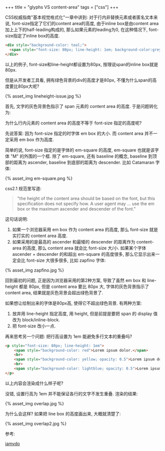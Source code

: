 +++
title = "glyphs VS content-area"
tags = ["css"]
+++

CSS权威指南"基本视觉格式化"一章中讲到:
对于行内非替换元素或者匿名文本来说, font-size指定了它们的content area的高度, 由于inline box是由content area加上上下的half-leading构成的, 那么如果元素的leading为0, 在这种情况下, font-size指定了inline box的高度.

```html
<div style="background-color: teal;">
  <span style="font-size: 80px; line-height: 1em; background-color:grey; opacity: 0.7; padding: 0">Lorem maiores atgfyq.</span>
</div>
```

以上的例子, font-size和line-height都设置为80px, 按理说span的inline box就是80px.

但是从开发者工具看, 拥有绿色背景的div的高度才是80px, 不懂为什么span的高度要比80px大呢?

{% asset_img lineheight-issue.jpg %}

<!--more-->

首先, 文字的灰色背景色指示了 span 元素的 content area 的高度. 于是问题转化为:

为什么行内元素的 content area 的高度不等于 font-size 指定的高度呢?

先说答案: 因为 font-size 指定的时字体 em box 的大小. 而 content area 并不一定采用 em box 作为高度.

简单的说, font-size 指定的是字体的 em-square 的高度, em-square 也就是该字体 "M" 的外围的一个框. 除了 em-square, 还有 baseline 的概念, baseline 到顶部的距离为 ascender, baseline 到底部的距离为 descender. 比如 Catamaran 字体:

{% asset_img em-square.png %}


css2.1 规范里写道:

>"the height of the content area should be based on the font, but this specification does not specify how. A user agent may ... use the em box or the maximum ascender and descender of the font."

这句话说明:

1. 如果一个浏览器采用 em box 作为 content area 的高度, 那么 font-size 就是实打实的 content area 高度.
2. 如果采用的是最高的 ascender 和最矮的 descender 的距离作为 content-area 的高度, 那么 content area 就会比 font-size 大/小. 如果某个字体 ascender + descender 的和超出 em-square 的高度很多, 那么它显示出来一定会比 font-size 大很多很多, 比如 zapfino 字体:

{% asset_img zapfino.jpg %}


回到最初的问题, 正是因为浏览器采用的第2种方案, 导致了虽然 em box 和 line-height 都是 80px, 但是 content area 要比 80px 大, 字体的灰色背景指示了 content area, 结果就是灰色背景会超出绿色背景了.

如果想让绘制出来的字体是80px高, 使得它不超出绿色背景. 有两种方案:

1. 放弃用 line-height 指定高度, 用 height, 但是前提是要把 span 的 display 值改为 block/inline-block.
2. 把 font-size 改小一点.

再来思考另一个问题: 把行高设置为 1em 能避免多行文本的重叠吗?

```html
<p style="font-size: 80px; line-height: 1em">
	<span style="background-color: red">Lorem ipsum dolor.</span>
	<br>
	<span style="background-color: yellow; opacity: 0.5">Lorem ipsum dolor.</span>
	<br>
	<span style="background-color: lightblue; opacity: 0.5">Lorem ipsum dolor.</span>	
</p>
```

以上内容会渲染成什么样子呢?

没错, 设置行高为 1em 并不能保证各行的文字不发生重叠. 渲染的结果:

{% asset_img overlap.jpg %}

为什么会这样? 如果把 line box 的高度画出来, 大概就清楚了:

{% asset_img overlap2.jpg %}


参考:

[iamvdo](http://iamvdo.me/en/blog/css-font-metrics-line-height-and-vertical-align)
